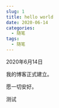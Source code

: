 ```yaml
---
slug: 1
title: hello world
date: 2020-06-14
categories: 
  - 随笔
tags: 
  - 随笔
---
```



2020年6月14日

我的博客正式建立。

愿一切安好。

测试
